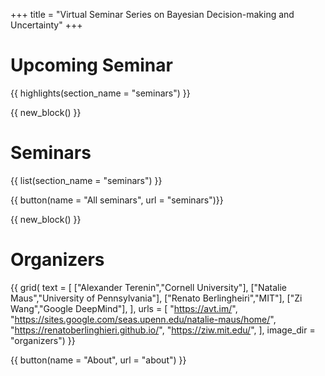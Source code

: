 +++
title = "Virtual Seminar Series on Bayesian Decision-making and Uncertainty"
+++


# Upcoming Seminar

{{ highlights(section_name = "seminars") }}



{{ new_block() }}


# Seminars

{{ list(section_name = "seminars") }}

{{ button(name = "All seminars", url = "seminars")}}


{{ new_block() }}


# Organizers

{{ grid(
    text = [
        ["Alexander Terenin","Cornell University"],
        ["Natalie Maus","University of Pennsylvania"],
        ["Renato Berlingheiri","MIT"],
        ["Zi Wang","Google DeepMind"],
    ],
    urls = [
        "https://avt.im/",
        "https://sites.google.com/seas.upenn.edu/natalie-maus/home/",
        "https://renatoberlinghieri.github.io/",
        "https://ziw.mit.edu/",
    ],
    image_dir = "organizers") }}

{{ button(name = "About", url = "about") }}